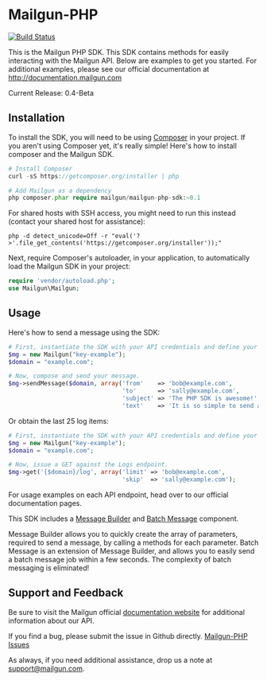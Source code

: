 Mailgun-PHP
===========
[![Build Status](https://travis-ci.org/travelton/Mailgun-PHP.png?branch=master)](https://travis-ci.org/travelton/Mailgun-PHP)

This is the Mailgun PHP SDK. This SDK contains methods for easily interacting with the Mailgun API. 
Below are examples to get you started. For additional examples, please see our official documentation 
at http://documentation.mailgun.com

Current Release: 0.4-Beta

Installation
------------
To install the SDK, you will need to be using [Composer](http://getcomposer.org/) in your project. 
If you aren't using Composer yet, it's really simple! Here's how to install composer and the Mailgun SDK.

```PHP
# Install Composer
curl -sS https://getcomposer.org/installer | php

# Add Mailgun as a dependency
php composer.phar require mailgun/mailgun-php-sdk:~0.1
``` 

For shared hosts with SSH access, you might need to run this instead (contact your shared host for assistance): 
```
php -d detect_unicode=Off -r "eval('?>'.file_get_contents('https://getcomposer.org/installer'));"
```

Next, require Composer's autoloader, in your application, to automatically load the Mailgun SDK in your project:
```PHP
require 'vendor/autoload.php';
use Mailgun\Mailgun;
```

Usage
-----
Here's how to send a message using the SDK:

```php
# First, instantiate the SDK with your API credentials and define your domain. 
$mg = new Mailgun("key-example");
$domain = "example.com";

# Now, compose and send your message.
$mg->sendMessage($domain, array('from'    => 'bob@example.com', 
                                'to'      => 'sally@example.com', 
                                'subject' => 'The PHP SDK is awesome!', 
                                'text'    => 'It is so simple to send a message.'));
```

Or obtain the last 25 log items: 
```php
# First, instantiate the SDK with your API credentials and define your domain. 
$mg = new Mailgun("key-example");
$domain = "example.com";

# Now, issue a GET against the Logs endpoint.
$mg->get('{$domain}/log', array('limit' => 'bob@example.com', 
                                'skip'  => 'sally@example.com');
```

For usage examples on each API endpoint, head over to our official documentation pages. 

This SDK includes a [Message Builder](src/Mailgun/Messages/README.md) and [Batch Message](src/Mailgun/Messages/README.md) component.

Message Builder allows you to quickly create the array of parameters, required to send a message, by calling a methods for each parameter.
Batch Message is an extension of Message Builder, and allows you to easily send a batch message job within a few seconds. The complexity of 
batch messaging is eliminated! 

Support and Feedback
--------------------

Be sure to visit the Mailgun official [documentation website](http://documentation.mailgun.com/) for additional information about our API. 

If you find a bug, please submit the issue in Github directly. [Mailgun-PHP Issues](https://github.com/mailgun/Mailgun-PHP/issues)

As always, if you need additional assistance, drop us a note at [support@mailgun.com](mailto:support@mailgun.com).
